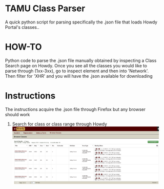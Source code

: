 # TAMU Class Parser
A quick python script for parsing specifically the .json file that loads Howdy Portal's classes..

# HOW-TO
Python code to parse the .json file manually obtained by inspecting a Class Search page on Howdy. Once you see all the classes you would like to parse through (1xx-3xx), go to inspect element and then into 'Network'. Then filter for 'XHR' and you will have the .json available for downloading

# Instructions
The instructions acquire the .json file through Firefox but any browser should work
1. Search for class or class range through Howdy
![Class Search](/images/classes.png)
